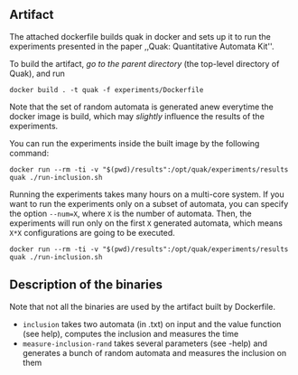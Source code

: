 ## Artifact

The attached dockerfile builds quak in docker and sets up it to run the experiments
presented in the paper ,,Quak: Quantitative Automata Kit''.

To build the artifact, _go to the parent directory_ (the top-level directory of Quak),
and run

```
docker build . -t quak -f experiments/Dockerfile
```

Note that the set of random automata is generated anew everytime the docker
image is build, which may _slightly_ influence the results of the experiments.

You can run the experiments inside the built image by the following command:

```
docker run --rm -ti -v "$(pwd)/results":/opt/quak/experiments/results quak ./run-inclusion.sh
```

Running the experiments takes many hours on a multi-core system.
If you want to run the experiments only on a subset of automata, you can specify the
option `--num=X`, where `X` is the number of automata. Then, the experiments will run only
on the first `X` generated automata, which means `X*X` configurations are going to be executed.
```
docker run --rm -ti -v "$(pwd)/results":/opt/quak/experiments/results quak ./run-inclusion.sh
```

## Description of the binaries

Note that not all the binaries are used by the artifact built by Dockerfile.

- `inclusion` takes two automata (in .txt) on input and the value function (see help), computes the inclusion and measures the time
- `measure-inclusion-rand` takes several parameters (see -help) and generates a bunch of random automata and measures the inclusion on them
